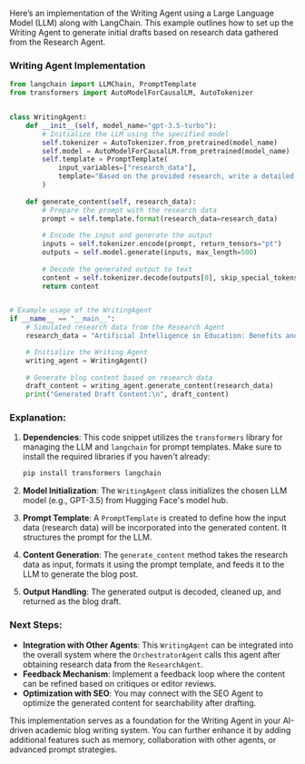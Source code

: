 Here’s an implementation of the Writing Agent using a Large Language Model (LLM) along with LangChain. This example outlines how to set up the Writing Agent to generate initial drafts based on research data gathered from the Research Agent.

### Writing Agent Implementation

```python
from langchain import LLMChain, PromptTemplate
from transformers import AutoModelForCausalLM, AutoTokenizer


class WritingAgent:
    def __init__(self, model_name="gpt-3.5-turbo"):
        # Initialize the LLM using the specified model
        self.tokenizer = AutoTokenizer.from_pretrained(model_name)
        self.model = AutoModelForCausalLM.from_pretrained(model_name)
        self.template = PromptTemplate(
            input_variables=["research_data"],
            template="Based on the provided research, write a detailed blog post about the topic: {research_data}"
        )
        
    def generate_content(self, research_data):
        # Prepare the prompt with the research data
        prompt = self.template.format(research_data=research_data)
        
        # Encode the input and generate the output
        inputs = self.tokenizer.encode(prompt, return_tensors="pt")
        outputs = self.model.generate(inputs, max_length=500)
        
        # Decode the generated output to text
        content = self.tokenizer.decode(outputs[0], skip_special_tokens=True)
        return content


# Example usage of the WritingAgent
if __name__ == "__main__":
    # Simulated research data from the Research Agent 
    research_data = "Artificial Intelligence in Education: Benefits and Challenges"

    # Initialize the Writing Agent
    writing_agent = WritingAgent()
    
    # Generate blog content based on research data
    draft_content = writing_agent.generate_content(research_data)
    print("Generated Draft Content:\n", draft_content)
```

### Explanation:

1. **Dependencies**: This code snippet utilizes the `transformers` library for managing the LLM and `langchain` for prompt templates. Make sure to install the required libraries if you haven't already:

   ```bash
   pip install transformers langchain
   ```

2. **Model Initialization**: The `WritingAgent` class initializes the chosen LLM model (e.g., GPT-3.5) from Hugging Face's model hub.

3. **Prompt Template**: A `PromptTemplate` is created to define how the input data (research data) will be incorporated into the generated content. It structures the prompt for the LLM.

4. **Content Generation**: The `generate_content` method takes the research data as input, formats it using the prompt template, and feeds it to the LLM to generate the blog post. 

5. **Output Handling**: The generated output is decoded, cleaned up, and returned as the blog draft.

### Next Steps:

- **Integration with Other Agents**: This `WritingAgent` can be integrated into the overall system where the `OrchestratorAgent` calls this agent after obtaining research data from the `ResearchAgent`.
- **Feedback Mechanism**: Implement a feedback loop where the content can be refined based on critiques or editor reviews.
- **Optimization with SEO**: You may connect with the SEO Agent to optimize the generated content for searchability after drafting.

This implementation serves as a foundation for the Writing Agent in your AI-driven academic blog writing system. You can further enhance it by adding additional features such as memory, collaboration with other agents, or advanced prompt strategies.
